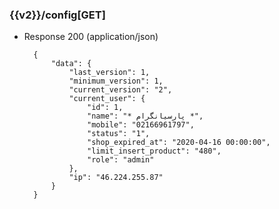 ### {{v2}}/config[GET]


        
+ Response 200 (application/json)

        {
            "data": {
                "last_version": 1,
                "minimum_version": 1,
                "current_version": "2",
                "current_user": {
                    "id": 1,
                    "name": "* پارسیانگرام *",
                    "mobile": "02166961797",
                    "status": "1",
                    "shop_expired_at": "2020-04-16 00:00:00",
                    "limit_insert_product": "480",
                    "role": "admin"
                },
                "ip": "46.224.255.87"
            }
        }
